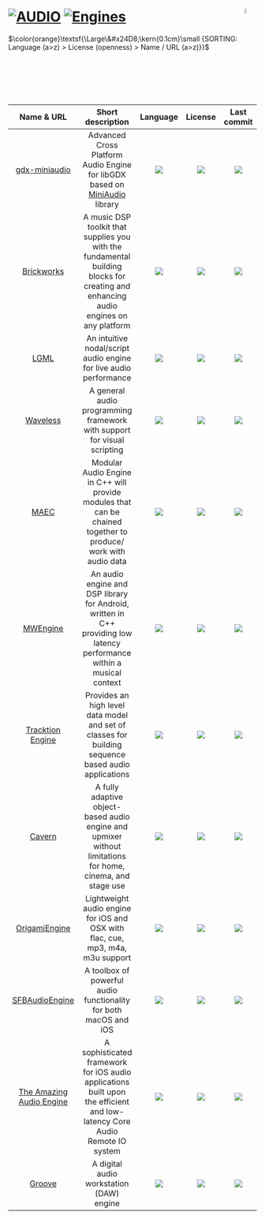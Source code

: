 # [![AUDIO](https://flat.badgen.net/badge/HyMPS/AUDIO/green?scale=1.8)](https://github.com/forart/HyMPS#- "AUDIO resources") [![Engines](https://flat.badgen.net/badge/HyMPS/Engines/blue?scale=1.8&label=)](https://github.com/forart/HyMPS#engines "Engines")  <img align="right" alt="stable" src="https://user-images.githubusercontent.com/171307/210727719-14b940a2-d1dc-4991-b6a4-7add74463ce8.png" width="5%" />

$\color{orange}\textsf{\Large\&#x24D8;\kern{0.1cm}\small {SORTING: Language (a>z) > License (openness) > Name / URL (a>z)}}$ 

|Name & URL|Short description|Language|License|Last commit|
|:-:|:-:|:-:|:-:|:-:|
|[gdx-miniaudio](https://github.com/rednblackgames/gdx-miniaudio#readme)|Advanced Cross Platform Audio Engine for libGDX based on [MiniAudio](https://miniaud.io/) library|[![](https://img.shields.io/github/languages/top/rednblackgames/gdx-miniaudio?color=pink&style=flat-square)](https://github.com/rednblackgames/gdx-miniaudio/graphs/contributors)|[![](https://flat.badgen.net/github/license/rednblackgames/gdx-miniaudio?label=)](https://github.com/rednblackgames/gdx-miniaudio/blob/master/LICENSE)|[![](https://flat.badgen.net/github/last-commit/rednblackgames/gdx-miniaudio?label=)](https://github.com/rednblackgames/gdx-miniaudio/graphs/code-frequency)|
|[Brickworks](https://www.orastron.com/brickworks)|A music DSP toolkit that supplies you with the fundamental building blocks for creating and enhancing audio engines on any platform|[![](https://img.shields.io/github/languages/top/sdangelo/brickworks?color=pink&style=flat-square)](https://github.com/sdangelo/brickworks/graphs/contributors)|[![](https://flat.badgen.net/github/license/sdangelo/brickworks?label=)](https://github.com/sdangelo/brickworks/blob/master/LICENSE)|[![](https://flat.badgen.net/github/last-commit/sdangelo/brickworks/main?label=)](https://github.com/sdangelo/brickworks/graphs/code-frequency)|
|[LGML](https://organicorchestra.github.io/LGML/)|An intuitive nodal/script audio engine for live audio performance|[![](https://img.shields.io/github/languages/top/OrganicOrchestra/LGML?color=pink&style=flat-square)](https://github.com/OrganicOrchestra/LGML/graphs/contributors)|[![](https://flat.badgen.net/github/license/OrganicOrchestra/LGML?label=)](https://github.com/OrganicOrchestra/LGML/blob/master/LICENSE)|[![](https://flat.badgen.net/github/last-commit/OrganicOrchestra/LGML/master?label=)](https://github.com/OrganicOrchestra/LGML/graphs/code-frequency)|
|[Waveless](https://github.com/zhangdoa/Waveless#readme)|A general audio programming framework with support for visual scripting|[![](https://img.shields.io/github/languages/top/zhangdoa/Waveless?color=pink&style=flat-square)](https://github.com/zhangdoa/Waveless/graphs/contributors)|[![](https://flat.badgen.net/github/license/zhangdoa/Waveless?label=)](https://github.com/zhangdoa/Waveless/blob/master/LICENSE.md)|[![](https://flat.badgen.net/github/last-commit/zhangdoa/Waveless/master?label=)](https://github.com/zhangdoa/Waveless/graphs/code-frequency)|
|[MAEC](https://github.com/OwenCochell/maec#readme)|Modular Audio Engine in C++ will provide modules that can be chained together to produce/ work with audio data|[![](https://img.shields.io/github/languages/top/OwenCochell/maec?color=pink&style=flat-square)](https://github.com/OwenCochell/maec/graphs/contributors)|[![](https://flat.badgen.net/github/license/OwenCochell/maec?label=)](https://github.com/OwenCochell/maec/blob/main/LICENSE)|[![](https://flat.badgen.net/github/last-commit/OwenCochell/maec?label=)](https://github.com/OwenCochell/maec/graphs/code-frequency)|
|[MWEngine](https://github.com/igorski/MWEngine#readme)|An audio engine and DSP library for Android, written in C++ providing low latency performance within a musical context|[![](https://img.shields.io/github/languages/top/igorski/MWEngine?color=pink&style=flat-square)](https://github.com/igorski/MWEngine/graphs/contributors)|[![](https://flat.badgen.net/github/license/igorski/MWEngine?label=)](https://github.com/igorski/MWEngine/blob/master/LICENSE)|[![](https://flat.badgen.net/github/last-commit/igorski/MWEngine?label=)](https://github.com/igorski/MWEngine/graphs/code-frequency)|
|[Tracktion Engine](https://github.com/Tracktion/tracktion_engine#readme)|Provides an high level data model and set of classes for building sequence based audio applications|[![](https://img.shields.io/github/languages/top/Tracktion/tracktion_engine?color=pink&style=flat-square)](https://github.com/Tracktion/tracktion_engine/graphs/contributors)|[![](https://flat.badgen.net/badge/license/Other/blue?label=)](https://github.com/Tracktion/tracktion_engine/blob/develop/LICENSE.md)|[![](https://flat.badgen.net/github/last-commit/Tracktion/tracktion_engine?label=)](https://github.com/Tracktion/tracktion_engine/graphs/code-frequency)|
|[Cavern](http://cavern.sbence.hu/cavern/)|A fully adaptive object-based audio engine and upmixer without limitations for home, cinema, and stage use|[![](https://img.shields.io/github/languages/top/VoidXH/Cavern?color=pink&style=flat-square)](https://github.com/VoidXH/Cavern/graphs/contributors)|[![](https://flat.badgen.net/badge/license/Other/blue?label=)]([https://github.com/VoidXH/Cavern/blob/master/LICENSE](https://github.com/VoidXH/Cavern/blob/master/LICENSE.md))|[![](https://flat.badgen.net/github/last-commit/VoidXH/Cavern/master?label=)](https://github.com/VoidXH/Cavern/graphs/code-frequency)|
|[OrigamiEngine](https://github.com/ap4y/OrigamiEngine#readme)|Lightweight audio engine for iOS and OSX with flac, cue, mp3, m4a, m3u support|[![](https://img.shields.io/github/languages/top/ap4y/OrigamiEngine?color=pink&style=flat-square)](https://github.com/ap4y/OrigamiEngine/graphs/contributors)|[![](https://flat.badgen.net/github/license/ap4y/OrigamiEngine?label=)](https://github.com/ap4y/OrigamiEngine/blob/master/LICENSE)|[![](https://flat.badgen.net/github/last-commit/ap4y/OrigamiEngine?label=)](https://github.com/ap4y/OrigamiEngine/graphs/code-frequency)|
|[SFBAudioEngine](https://github.com/sbooth/SFBAudioEngine#readme)|A toolbox of powerful audio functionality for both macOS and iOS|[![](https://img.shields.io/github/languages/top/sbooth/SFBAudioEngine?color=pink&style=flat-square)](https://github.com/sbooth/SFBAudioEngine/graphs/contributors)|[![](https://flat.badgen.net/github/license/sbooth/SFBAudioEngine?label=)](https://github.com/sbooth/SFBAudioEngine/blob/main/LICENSE.txt)|[![](https://flat.badgen.net/github/last-commit/sbooth/SFBAudioEngine?label=)](https://github.com/sbooth/SFBAudioEngine/graphs/code-frequency)|
|[The Amazing Audio Engine](https://github.com/TheAmazingAudioEngine/TheAmazingAudioEngine2#readme)|A sophisticated framework for iOS audio applications built upon the efficient and low-latency Core Audio Remote IO system|[![](https://img.shields.io/github/languages/top/TheAmazingAudioEngine/TheAmazingAudioEngine2?color=pink&style=flat-square)](https://github.com/TheAmazingAudioEngine/TheAmazingAudioEngine2/graphs/contributors)|[![](https://flat.badgen.net/badge/license/Other/blue?label=)](https://github.com/TheAmazingAudioEngine/TheAmazingAudioEngine2/blob/master/License.txt)|[![](https://flat.badgen.net/github/last-commit/TheAmazingAudioEngine/TheAmazingAudioEngine2?label=)](https://github.com/TheAmazingAudioEngine/TheAmazingAudioEngine2/graphs/code-frequency)|
|[Groove](https://github.com/sowbug/groove#readme)|A digital audio workstation (DAW) engine|[![](https://img.shields.io/github/languages/top/sowbug/groove?color=pink&style=flat-square)](https://github.com/sowbug/groove/graphs/contributors)|[![](https://flat.badgen.net/badge/license/Other/blue?label=)](https://github.com/sowbug/groove/blob/main/LICENSE.md)|[![](https://flat.badgen.net/github/last-commit/sowbug/groove/main?label=)](https://github.com/sowbug/groove/graphs/code-frequency)|
